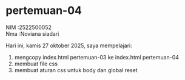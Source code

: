 # pertemuan-04
NIM :2522500052<br>
Nma :Noviana siadari<br>

Hari ini, kamis 27 oktober 2025, saya mempelajari:
<ol>
   <li>mengcopy index.html pertemuan-03 ke index.html pertemuan-04 </li>
   <li>membuat file css </li>
   <li>membuat aturan css untuk body dan global reset </li>
   
